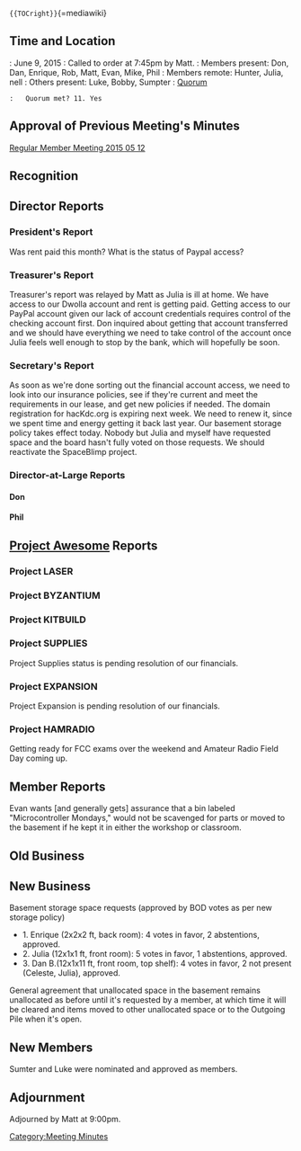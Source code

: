 `{{TOCright}}`{=mediawiki}

## Time and Location

:   June 9, 2015
:   Called to order at 7:45pm by Matt.
:   Members present: Don, Dan, Enrique, Rob, Matt, Evan, Mike, Phil
:   Members remote: Hunter, Julia, nell
:   Others present: Luke, Bobby, Sumpter
:   [Quorum](Quorum)

    :   Quorum met? 11. Yes

## Approval of Previous Meeting's Minutes

[Regular Member Meeting 2015 05
12](Regular_Member_Meeting_2015_05_12)

## Recognition

## Director Reports

### President's Report

Was rent paid this month? What is the status of Paypal access?

### Treasurer's Report

Treasurer's report was relayed by Matt as Julia is ill at home. We have
access to our Dwolla account and rent is getting paid. Getting access to
our PayPal account given our lack of account credentials requires
control of the checking account first. Don inquired about getting that
account transferred and we should have everything we need to take
control of the account once Julia feels well enough to stop by the bank,
which will hopefully be soon.

### Secretary's Report

As soon as we're done sorting out the financial account access, we need
to look into our insurance policies, see if they're current and meet the
requirements in our lease, and get new policies if needed. The domain
registration for hacKdc.org is expiring next week. We need to renew it,
since we spent time and energy getting it back last year. Our basement
storage policy takes effect today. Nobody but Julia and myself have
requested space and the board hasn't fully voted on those requests. We
should reactivate the SpaceBlimp project.

### Director-at-Large Reports

#### Don

#### Phil

## [Project Awesome](:Category:Project_Awesome) Reports

### Project LASER

### Project BYZANTIUM

### Project KITBUILD

### Project SUPPLIES

Project Supplies status is pending resolution of our financials.

### Project EXPANSION

Project Expansion is pending resolution of our financials.

### Project HAMRADIO

Getting ready for FCC exams over the weekend and Amateur Radio Field Day
coming up.

## Member Reports

Evan wants \[and generally gets\] assurance that a bin labeled
"Microcontroller Mondays," would not be scavenged for parts or moved to
the basement if he kept it in either the workshop or classroom.

## Old Business

## New Business

Basement storage space requests (approved by BOD votes as per new
storage policy)

-   1\. Enrique (2x2x2 ft, back room): 4 votes in favor, 2 abstentions,
    approved.
-   2\. Julia (12x1x1 ft, front room): 5 votes in favor, 1 abstentions,
    approved.
-   3\. Dan B.(12x1x11 ft, front room, top shelf): 4 votes in favor, 2
    not present (Celeste, Julia), approved.

General agreement that unallocated space in the basement remains
unallocated as before until it's requested by a member, at which time it
will be cleared and items moved to other unallocated space or to the
Outgoing Pile when it's open.

## New Members

Sumter and Luke were nominated and approved as members.

## Adjournment

Adjourned by Matt at 9:00pm.

[Category:Meeting Minutes](Category:Meeting_Minutes)
